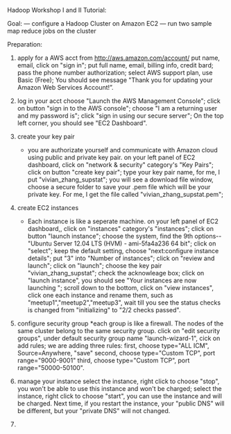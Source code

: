 Hadoop Workshop I and II Tutorial:

Goal: 
— configure a Hadoop Cluster on Amazon EC2
— run two sample map reduce jobs on the cluster

Preparation:
1. apply for a AWS acct from http://aws.amazon.com/account/
	put name, email, click on "sign in";
	put full name, email, billing info, credit bard;
	pass the phone number authorization;
	select AWS support plan, use Basic (Free);
	You should see message "Thank you for updating your Amazon Web Services Account!”.

2. log in your acct
	choose "Launch the AWS Management Console";
	click on button "sign in to the AWS console";
	choose "I am a returning user and my password is";
	click "sign in using our secure server";
	On the top left corner, you should see "EC2 Dashboard".

3. create your key pair
   * you are authorizate yourself and communicate with Amazon cloud using public and private key pair.
	on your left panel of EC2 dashboard, click on 
	"network & security" category's "Key Pairs";
	click on button "create key pair";
	type your key pair name, for me, I put "vivian_zhang_supstat";
	you will see a download file window, choose a secure folder to save your .pem file which will be your private key. For me, I get the file called "vivian_zhang_supstat.pem";

4. create EC2 instances
   * Each instance is like a seperate machine.
 	on your left panel of EC2 dashboard,, click on 
	"instances" category's "instances";
	click on button "launch instance";
	choose the system, find the 9th options--"Ubuntu Server 12.04 LTS (HVM) - ami-5fa4a236  64 bit";
	click on "select";
	keep the default setting, choose "next:configure instance details";
	put "3" into "Number of instances";
	click on "review and launch";
	click on "launch";
	choose the key pair "vivian_zhang_supstat";
	check the acknowleage box;
	click on "launch instance",
	you should see "Your instances are now launching
";
    scroll down to the bottom, click on "view instances",
    click one each instance and rename them, such as "meetup1","meetup2","meetup3",
    wait till you see the status checks is changed from "initializing" to "2/2 checks passed".

5. configure security group
   *each group is like a firewall. The nodes of the same cluster belong to the same security group.
	click on "edit security groups",
	under default security group name "launch-wizard-1", cick on add rules;
	we are adding three rules:
	first, choose type="ALL ICM", Source=Anywhere, "save"
	second, choose type="Custom TCP", port range="9000-9001"
	third, choose type="Custom TCP", port range="50000-50100".

6. manage your instance
   select the instance, right click to choose "stop", you won't be able to use this instance and won't be charged;
   select the instance, right click to choose "start", you can use the instance and will be charged.
   Next time, if you restart the instance, your "public DNS" will be different, but your "private DNS" will not changed.

7.





